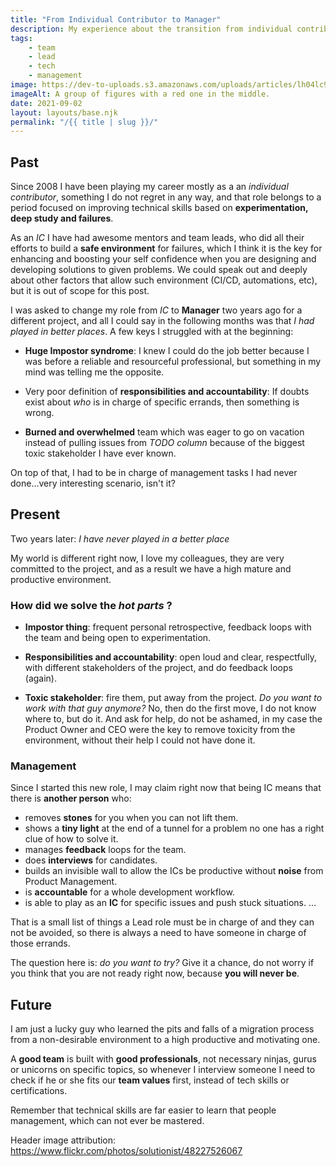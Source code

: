 ```yaml
---
title: "From Individual Contributor to Manager"
description: My experience about the transition from individual contributor to manager.
tags:
    - team
    - lead
    - tech
    - management
image: https://dev-to-uploads.s3.amazonaws.com/uploads/articles/lh04lc9840efwwxy978b.jpg
imageAlt: A group of figures with a red one in the middle.
date: 2021-09-02
layout: layouts/base.njk
permalink: "/{{ title | slug }}/"
---
```


## Past

Since 2008 I have been playing my career mostly as a an _individual contributor_, something I do not regret in any way, and that role belongs to a period focused on improving technical skills based on __experimentation, deep study and failures__.

As an _IC_ I have had awesome mentors and team leads, who did all their efforts to build a **safe environment** for failures, which I think it is the key for enhancing and boosting your self confidence when you are designing and developing solutions to given problems. We could speak out and deeply about other factors that allow such environment (CI/CD, automations, etc), but it is out of scope for this post.

I was asked to change my role from _IC_ to **Manager** two years ago for a different project, and all I could say in the following months was that _I had played in better places_. A few keys I struggled with at the beginning:

* **Huge Impostor syndrome**: I knew I could do the job better because I was before a reliable and resourceful professional, but something in my mind was telling me the opposite.

* Very poor definition of **responsibilities and accountability**: If doubts exist about _who_ is in charge of specific errands, then something is wrong.

* **Burned and overwhelmed** team which was eager to go on vacation instead of pulling issues from _TODO column_ because of the biggest toxic stakeholder I have ever known.

On top of that, I had to be in charge of management tasks I had never done...very interesting scenario, isn't it?

## Present

Two years later: _I have never played in a better place_

My world is different right now, I love my colleagues, they are very committed to the project, and as a result we have a high mature and productive environment.

### How did we solve the _hot parts_ ?

* **Impostor thing**: frequent personal retrospective, feedback loops with the team and being open to experimentation.

* **Responsibilities and accountability**: open loud and clear, respectfully, with different stakeholders of the project, and do  feedback loops (again).

* **Toxic stakeholder**: fire them, put away from the project. _Do you want to work with that guy anymore?_ No, then do the first move, I do not know where to, but do it. And ask for help, do not be ashamed, in my case the Product Owner and CEO were the key to remove toxicity from the environment, without their help I could not have done it.

### Management

Since I started this new role, I may claim right now that being IC means that there is **another person** who:
* removes **stones** for you when you can not lift them.
* shows a **tiny light** at the end of a tunnel for a problem no one has a right clue of how to solve it.
* manages **feedback** loops for the team.
* does **interviews** for candidates.
* builds an invisible wall to allow the ICs be productive without **noise** from Product Management.
* is **accountable** for a whole development workflow.
* is able to play as an **IC** for specific issues and push stuck situations.
...

That is a small list of things a Lead role must be in charge of and they can not be avoided, so there is always a need to have someone in charge of those errands.

The question here is: _do you want to try?_ Give it a chance, do not worry if you think that you are not ready right now, because **you will never be**.

## Future

I am just a lucky guy who learned the pits and falls of a migration process from a non-desirable environment to a high productive and motivating one.

A **good team** is built with **good professionals**, not necessary ninjas, gurus or unicorns on specific topics, so whenever I interview someone I need to check if he or she fits our **team values** first, instead of tech skills or certifications.

Remember that technical skills are far easier to learn that people management, which can not ever be mastered.


Header image attribution: https://www.flickr.com/photos/solutionist/48227526067
